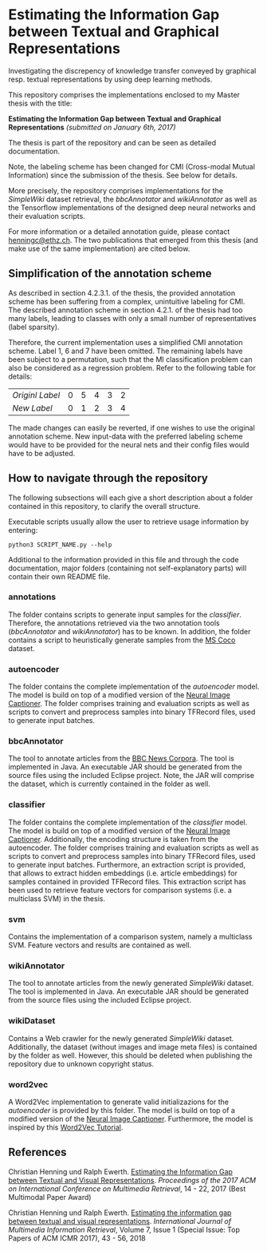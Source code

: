 # Estimating the Information Gap between Textual and Graphical Representations
Investigating the discrepency of knowledge transfer conveyed by graphical resp. textual representations by using deep learning methods.

This repository comprises the implementations enclosed to my Master thesis with the title:

**Estimating the Information Gap between Textual and Graphical Representations**
*(submitted on January 6th, 2017)*

The thesis is part of the repository and can be seen as detailed documentation.

Note, the labeling scheme has been changed for CMI (Cross-modal Mutual Information) since the submission of the thesis. See below for details.

More precisely, the repository comprises implementations for the *SimpleWiki* dataset retrieval, the *bbcAnnotator* and *wikiAnnotator* as well as the Tensorflow implementations of the designed deep neural networks and their evaluation scripts.

For more information or a detailed annotation guide, please contact <henningc@ethz.ch>. The two publications that emerged from this thesis (and make use of the same implementation) are cited below.

## Simplification of the annotation scheme

As described in section 4.2.3.1. of the thesis, the provided annotation scheme has been suffering from a complex, unintuitive labeling for CMI. The described annotation scheme in section 4.2.1. of the thesis had too many labels, leading to classes with only a small number of representatives (label sparsity). 

Therefore, the current implementation uses a simplified CMI annotation scheme. Label 1, 6 and 7 have been omitted. The remaining labels have been subject to a permutation, such that the MI classification problem can also be considered as a regression problem. Refer to the following table for details:

|  |  |  |  |  |  |
| :--- | :---: | :---: | :---: | :---: | :---: |
| *Originl Label*   | 0 | 5 | 4 | 3 | 2 |
| *New Label*       | 0 | 1 | 2 | 3 | 4 |

The made changes can easily be reverted, if one wishes to use the original annotation scheme. New input-data with the preferred labeling scheme would have to be provided for the neural nets and their config files would have to be adjusted.

## How to navigate through the repository

The following subsections will each give a short description about a folder contained in this repository, to clarify the overall structure.

Executable scripts usually allow the user to retrieve usage information by entering:

```
python3 SCRIPT_NAME.py --help
```

Additional to the information provided in this file and through the code documentation, major folders (containing not self-explanatory parts) will contain their own README file.

### annotations

The folder contains scripts to generate input samples for the *classifier*. Therefore, the annotations retrieved via the two annotation tools (*bbcAnnotator* and *wikiAnnotator*) has to be known. 
In addition, the folder contains a script to heuristically generate samples from the [MS Coco] dataset.

### autoencoder

The folder contains the complete implementation of the *autoencoder* model. The model is build on top of a modified version of the [Neural Image Captioner]. The folder comprises training and evaluation scripts as well as scripts to convert and preprocess samples into binary TFRecord files, used to generate input batches.

### bbcAnnotator

The tool to annotate articles from the [BBC News Corpora]. The tool is implemented in Java. An executable JAR should be generated from the source files using the included Eclipse project. Note, the JAR will comprise the dataset, which is currently contained in the folder as well.

### classifier

The folder contains the complete implementation of the *classifier* model. The model is build on top of a modified version of the [Neural Image Captioner]. Additionally, the encoding structure is taken from the autoencoder. The folder comprises training and evaluation scripts as well as scripts to convert and preprocess samples into binary TFRecord files, used to generate input batches. Furthermore, an extraction script is provided, that allows to extract hidden embeddings (i.e. article embeddings) for samples contained in provided TFRecord files. This extraction script has been used to retrieve feature vectors for comparison systems (i.e. a multiclass SVM) in the thesis.

### svm

Contains the implementation of a comparison system, namely a multiclass SVM. Feature vectors and results are contained as well.

### wikiAnnotator

The tool to annotate articles from the newly generated *SimpleWiki* dataset. The tool is implemented in Java. An executable JAR should be generated from the source files using the included Eclipse project. 

### wikiDataset

Contains a Web crawler for the newly generated *SimpleWiki* dataset. Additionally, the dataset (without images and image meta files) is contained by the folder as well. However, this should be deleted when publishing the repository due to unknown copyright status.

### word2vec

A Word2Vec implementation to generate valid initializazions for the *autoencoder* is provided by this folder. The model is build on top of a modified version of the [Neural Image Captioner]. Furthermore, the model is inspired by this [Word2Vec Tutorial].

## References

Christian Henning und Ralph Ewerth. [Estimating the Information Gap between Textual and Visual Representations](https://dl.acm.org/citation.cfm?doid=3078971.3078991). *Proceedings of the 2017 ACM on International Conference on Multimedia Retrieval*, 14 - 22, 2017 (Best Multimodal Paper Award)

Christian Henning und Ralph Ewerth. [Estimating the information gap between textual and visual representations](https://link.springer.com/article/10.1007\%2Fs13735-017-0142-y). *International Journal of Multimedia Information Retrieval*, Volume 7, Issue 1 (Special Issue: Top Papers of ACM ICMR 2017), 43 - 56, 2018

[MS Coco]: http://mscoco.org/dataset/#overview
[Neural Image Captioner]: https://github.com/tensorflow/models/tree/master/im2txt
[BBC News Corpora]: http://homepages.inf.ed.ac.uk/s0677528/data.html
[Word2Vec Tutorial]: https://www.tensorflow.org/tutorials/word2vec/
